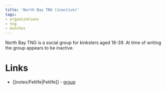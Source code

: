 ```yaml
---
title: 'North Bay TNG (inactive)'
tags:
- organizations
- tng
- munches
---
```


North Bay TNG is a social group for kinksters aged 18-39. At time of writing the group appears to be inactive.

# Links
- [[notes/Fetlife|Fetlife]] - [group](https://fetlife.com/groups/31500/about)